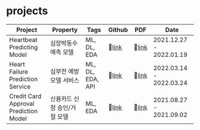 # projects

| Project                  | Property             | Tags               | Github | PDF | Date                    |
|-----------------------------------|-------------------------------|--------------------|--------|--------|---------------------|
| Heartbeat Predicting Model        | 심장박동수 예측 모델        | ML, DL, EDA      | 🔗[link](https://github.com/Jintonic92/projects/tree/main/heartbeat_predicting_model)|🔗[link](https://wandering-salsa-6cf.notion.site/Heartbeat-Predicting-Model-4bb31a93b6dc4e44a54acb935a19e101)| 2021.12.27 - 2022.01.19 |
| Heart Failure Prediction Service | 심부전 예방 모델 서비스  | ML, DL, EDA, API| 🔗[link](https://github.com/Jintonic92/projects/tree/main/Heart_failture_perdiction_model_service) | 🔗[link](https://wandering-salsa-6cf.notion.site/Heart-Failure-Prediction-Service-80efc2ab77ac40949f1744dfd9008f27)| 2022.03.14 - 2022.03.24 | 
| Credit Card Approval Prediction Model | 신용카드 신청 승인/거절 모델 | ML, EDA | 🔗[link](https://github.com/Jintonic92/projects/tree/main/credit_card_approval_prediction)|🔗[link](https://wandering-salsa-6cf.notion.site/Credit-Card-Approval-Prediction-Model-c69b3582cea94bffaa08de2b6e6be360)| 2021.08.27 - 2021.09.02|


